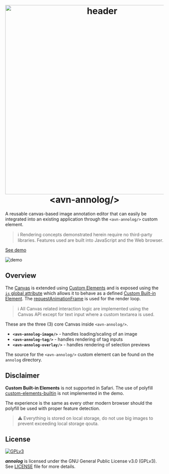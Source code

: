 <h1 align="center">
  <br>
  <a href="https://github.com/geocine/annolog#readme"><img src="https://user-images.githubusercontent.com/507464/162486113-cab5432a-4900-4cb5-8f84-19bc849d27c1.svg" alt="header" width="600"/></a>
  <br>
  &lt;avn-annolog/&gt;
  <br>
</h1>


A reusable canvas-based image annotation editor that can easily be integrated into an existing application through the `<avn-annolog/>` custom element.

> ℹ️ Rendering concepts demonstrated herein require no third-party libraries. Features used are built into JavaScript and the Web browser. 

[See demo](https://annolog.vercel.app)

![demo](https://user-images.githubusercontent.com/507464/162627074-7816fef0-fcbf-4ac0-a69f-ff8bdb958552.gif)

## Overview

The [Canvas](https://developer.mozilla.org/en-US/docs/Web/API/Canvas_API) is extended using [Custom Elements](https://developer.mozilla.org/en-US/docs/Web/Web_Components/Using_custom_elements) and is exposed using the [`is` global attribute](https://developer.mozilla.org/en-US/docs/Web/HTML/Global_attributes/is) which allows it to behave as a defined [Custom Built-in Element](https://developer.mozilla.org/en-US/docs/Web/Web_Components/Using_custom_elements#customized_built-in_elements). The [requestAnimationFrame](https://developer.mozilla.org/en-US/docs/Web/API/window/requestAnimationFrame) is used for the render loop.

> ℹ️ All Canvas related interaction logic are implemented using the Canvas API except for text input where a custom textarea is used.

These are the three (3) core Canvas inside `<avn-annolog/>`. 
- **`<avn-annolog-image/>`** - handles loading/scaling of an image
- **`<avn-annolog-tag/>`** - handles rendering of tag inputs
- **`<avn-annolog-overlay/>`** - handles rendering of selection previews

The source for the `<avn-annolog/>` custom element can be found on the `annolog` directory.

## Disclaimer

**Custom Built-in Elements** is not supported in Safari. 
The use of polyfill [custom-elements-builtin](https://github.com/WebReflection/custom-elements-builtin) is not implemented in the demo.

The experience is the same as every other modern browser should the polyfill be used with proper feature detection.

> ⚠️ Everything is stored on local storage, do not use big images to prevent exceeding local storage qouta.

## License
[<img src="https://www.gnu.org/graphics/gplv3-127x51.png" alt="GPLv3" >](http://www.gnu.org/licenses/gpl-3.0.html)

_**annolog**_ is licensed under the GNU General Public License v3.0 (GPLv3). See [LICENSE](LICENSE) file for more details.
